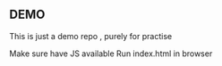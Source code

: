 ## DEMO


This is just a demo repo , purely for practise

Make sure have JS available 
Run index.html in browser

